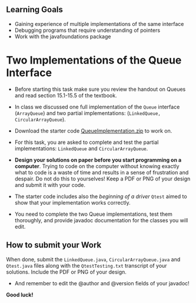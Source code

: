 
## Learning Goals

* Gaining experience of multiple implementations of the same interface
* Debugging programs that require understanding of pointers
* Work with the javafoundations package

# Two Implementations of the Queue Interface 

* Before starting this task make sure you review the handout on Queues and read section 15.1-15.5  of the textbook.

* In class we discussed one full implementation of the `Queue` interface (`ArrayQueue`) and two partial implementations: (<code>LinkedQueue, CircularArrayQueue</code>). 

* Download the starter code [QueueImplementation.zip](assign601/QueueImplementation.zip) to work on.

* For this task, you are asked to complete and test the partial implementations: `LinkedQueue` and `CircularArrayQueue`.

* **Design your solutions on paper before you start programming on a computer**. Trying to code on the computer without knowing exactly what to code is a waste of time and results in a sense of frustration and despair. Do not do this to yourselves! Keep a PDF or PNG of your design and submit it with your code.

* The starter code includes also the *beginning of a driver* `Qtest` aimed to show that your implementation works correctly. 

* You need to complete the two Queue implementations, test them thoroughly, and  provide javadoc documentation for the classes you will edit.


## How to submit your Work
When done, submit the `LinkedQueue.java`, `CircularArrayQueue.java` and `Qtest.java` files along with the `QtestTesting.txt` transcript of your solutions. Include the PDF or PNG of your design.

* And remember to edit the @author and @version fields of your javadoc!



**Good luck!**
